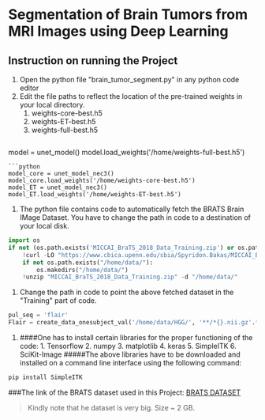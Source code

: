 # Segmentation of Brain Tumors from MRI Images using Deep Learning
## Instruction on running the Project

1. Open the python file "brain_tumor_segment.py" in any python code editor
2. Edit the file paths to reflect the location of the pre-trained weights in your local directory.
	1. weights-core-best.h5
	2. weights-ET-best.h5
	3. weights-full-best.h5
	```python
model = unet_model()
model.load_weights('/home/weights-full-best.h5')
```
```python
model_core = unet_model_nec3()
model_core.load_weights('/home/weights-core-best.h5')
model_ET = unet_model_nec3()
model_ET.load_weights('/home/weights-ET-best.h5')
```
1. The python file contains code to automatically fetch the BRATS Brain IMage Dataset. You have to change the path in code to a destination of your local disk.
```python
import os
if not (os.path.exists('MICCAI_BraTS_2018_Data_Training.zip') or os.path.exists('/home/data/HGG/')):
    !curl -LO "https://www.cbica.upenn.edu/sbia/Spyridon.Bakas/MICCAI_BraTS/2018/MICCAI_BraTS_2018_Data_Training.zip"
    if not os.path.exists("/home/data/"):
        os.makedirs("/home/data/")
    !unzip "MICCAI_BraTS_2018_Data_Training.zip" -d "/home/data/"
```
1. Change the path in code to point the above fetched dataset in the "Training" part of code.
```python
pul_seq = 'flair'
Flair = create_data_onesubject_val('/home/data/HGG/', '**/*{}.nii.gz'.format(pul_seq), count, label=False)
```
1.   ####One has to install certain libraries for the proper functioning of the code:
	1. Tensorflow
	2. numpy
	3. matplotlib
	4. keras
	5. SimpleITK
	6. SciKit-Image
#####The above libraries have to be downloaded and installed on a command line interface using the following command:
```python
pip install SimpleITK
```

###The link of the BRATS dataset used in this Project:
[BRATS DATASET](https://www.cbica.upenn.edu/sbia/Spyridon.Bakas/MICCAI_BraTS/2018/MICCAI_BraTS_2018_Data_Training.zip "BRATS DATASET")
> Kindly note that he dataset is very big. Size ~ 2 GB.
